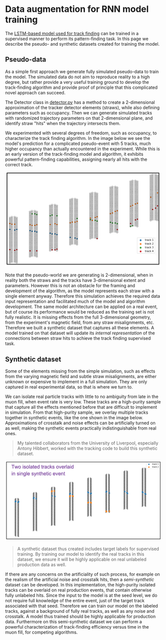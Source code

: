 # Data augmentation for RNN model training

The [LSTM-based model used for track finding](https://github.com/ManolisKar/ML_tracking/tree/main/track_finding/RNN) can be trained in a supervised manner to perform its pattern-finding task. 
In this page we describe the pseudo- and synthetic datasets created for training the model.


## Pseudo-data

As a simple first approach we generate fully simulated pseudo-data to train the model. The simulated data do not aim to reproduce reality to a high degree, but rather provide a very useful training ground to develop the track-finding algorithm and provide proof of principle that this complicated novel approach can succeed. 

The Detector class in [detector.py](https://github.com/ManolisKar/ML_tracking/blob/main/track_finding/RNN/src/detector.py) has a method to create a 2-dimensional approximation of the tracker detector elements (straws), while also defining parameters such as occupancy. Then we can generate simulated tracks with randomized trajectory parameters on that 2-dimensional plane, and identify straw "hits" when the trajectory intersects them.  

We experimented with several degrees of freedom, such as occupancy, to characterize the track finding algorithm. In the image below we see the model's prediction for a complicated pseudo-event with 5 tracks, much higher occupancy than actually encountered in the experiment. While this is an early version of the track-finding model and algorithm, it exhibits powerful pattern-finding capabilities, assigning nearly all hits with the correct track. 

![pseudoevent](https://github.com/ManolisKar/ML_tracking/blob/main/MC/images/pseudoevent.png?raw=true)


Note that the pseudo-world we are generating is 2-dimensional, when in reality both the straws and the tracks have 3-dimensional extent and parameters. 
However this is not an obstacle for the framing and development of the algorithm, as the model represents each straw with a single element anyway. 
Therefore this simulation achieves the required data input representation and facilitated much of the model and algorithm development. 
The same model architecture can be applied on a real event, but of course its performance would be reduced as the training set is not fully realistic. 
It is missing effects from the full 3-dimensional geometry, from the experiment's magnetic field, from any straw misalignments, etc.  
Therefore we built a synthetic dataset that captures all these elements. A model trained on that dataset will update its *internal representation* of the connections between straw hits to achieve the track finding supervised task.





## Synthetic dataset

Some of the elements missing from the simple simulation, such as effects from the varying magnetic field and subtle straw misalignments, are either unknown or expensive to implement in a full simulation. They are only captured in real experimental data, so that is where we turn to.  

We can isolate real particle tracks with little to no ambiguity from late in the muon fill, when event rate is very low. These tracks are a high-purity sample that capture all the effects mentioned before that are difficult to implement in simulation. 
From that high-purity sample, we overlay multiple tracks together in synthetic events, like the one shown in the image below. Approximations of crosstalk and noise effects can be artificially turned on as well, making the synthetic events practically indistinguishable from real ones.  

> My talented collaborators from the University of Liverpool, especially Antony Hibbert, worked with the tracking code to build this synthetic dataset.


![synthetic_event](https://github.com/ManolisKar/ML_tracking/blob/main/MC/images/synthetic_event.png?raw=true)


> A synthetic dataset thus created includes target labels for supervised training. By training our model to identify the real tracks in this dataset, we ensure it will be highly applicable on real unlabeled production data as well.


If there are any concerns on the artificiality of such process, for example on the realism of the artificial noise and crosstalk hits, then a *semi-synthetic* dataset can be developed. 
In this implementation, the high-purity isolated tracks can be overlaid on real production events, that contain otherwise fully unlabeled hits. 
Since the input to the model is at the seed level, we do not require full knowledge of the entire event, just of the target track associated with that seed. 
Therefore we can train our model on the labeled tracks, against a background of fully real tracks, as well as any noise and crosstalk. 
A model thus trained should be highly applicable for production data. Furthermore on this semi-synthetic dataset we can perform a powerful characterization of track-finding efficiency versus time in the muon fill, for competing algorithms. 
 